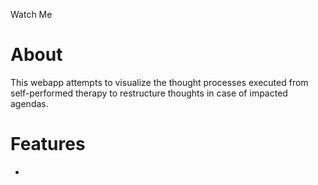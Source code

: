 Watch Me

# About
This webapp attempts to visualize the thought processes executed from self-performed therapy to restructure thoughts in case of impacted agendas.

# Features
- 
